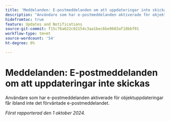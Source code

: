 ```yaml
---
title: 'Meddelanden: E-postmeddelanden om att uppdateringar inte skickas'
description: "Användare som har e-postmeddelanden aktiverade för objektuppdateringar får ibland inte det förväntade e-postmeddelandet."
hidefromtoc: true
feature: Updates and Notifications
source-git-commit: f15c76a622c02154c3aa1bec6be9603af18bbf91
workflow-type: tm+mt
source-wordcount: '54'
ht-degree: 0%

---
```


# Meddelanden: E-postmeddelanden om att uppdateringar inte skickas

Användare som har e-postmeddelanden aktiverade för objektuppdateringar får ibland inte det förväntade e-postmeddelandet.

_Först rapporterad den 1 oktober 2024._
